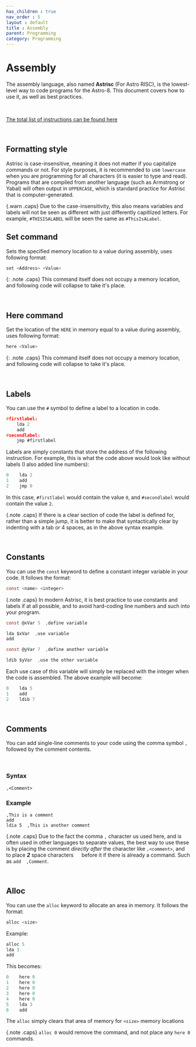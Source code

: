 ```yaml
---
has_children : true
nav_order : 5
layout : default
title : Assembly
parent: Programming
category: Programming
---
```


# Assembly

The assembly language, also named **Astrisc** (For Astro RISC), is the lowest-level way to code programs for the Astro-8. This document covers how to use it, as well as best practices.

<br>

[The total list of instructions can be found here](https://sam-astro.github.io/Astro8-Computer/docs/Architecture/Instruction%20Set.html)

<br>

## Formatting style

Astrisc is case-insensitive, meaning it does not matter if you capitalize commands or not. For style purposes, it is recommended to use `lowercase` when you are programming for all characters (it is easier to type and read). Programs that are compiled from another language (such as Armstrong or Yabal) will often output in `UPPERCASE`, which is standard practice for Astrisc that is computer-generated.

{.warn .caps}
Due to the case-insensitivity, this also means variables and labels will not be seen as different with just differently capitlized letters. For example, `#THISISALABEL` will be seen the same as `#ThisIsALabel`.


## Set command

Sets the specified memory location to a value during assembly, uses following format:

```c
set <Address> <Value>
```

{: .note .caps}
This command itself does not occupy a memory location, and following code will collapse to take it's place.

<br>

## Here command

Set the location of the `HERE` in memory equal to a value during assembly, uses following format:

```c
here <Value>
```

{: .note .caps}
This command itself does not occupy a memory location, and following code will collapse to take it's place.

<br>

## Labels

You can use the `#` symbol to define a label to a location in code.

```c
#firstlabel:
    lda 2
    add
#secondlabel:
    jmp #firstlabel
```

Labels are simply constants that store the address of the following instruction. For example, this is what the code above would look like without labels (I also added line numbers):

```c
0    lda 2
1    add
2    jmp 0
```

In this case, `#firstlabel` would contain the value `0`, and `#secondlabel` would contain the value `2`.

{.note .caps}
If there is a clear section of code the label is defined for, rather than a simple jump, it is better to make that syntactically clear by indenting with a tab or 4 spaces, as in the above syntax example.

<br>

## Constants

You can use the `const` keyword to define a constant integer variable in your code. It follows the format:

```c
const <name> <integer>
```

{.note .caps}
In modern Astrisc, it is best practice to use constants and labels if at all possible, and to avoid hard-coding line numbers and such into your program.

```c
const @xVar 5  ,define variable

lda $xVar  ,use variable
add

const @yVar 7  ,define another variable

ldib $yVar  ,use the other variable
```

Each use case of this variable will simply be replaced with the integer when the code is assembled. The above example will become:

```c
0    lda 5
1    add
2    ldib 7
```

<br>

## Comments

You can add single-line comments to your code using the comma symbol `,` followed by the comment contents.

<br>

### Syntax

```
,<Comment>
```

### Example

```
,This is a comment
add
ldia 5  ,This is another comment
```

{.note .caps}
Due to the fact the comma `,` character us used here, and is often used in other languages to separate values, the best way to use these is by placing the comment *directly after* the character like `,<comment>`, and to place ***2*** space characters `  ` before it if there is already a command. Such as `add  ,Comment`.

<br>

## Alloc

You can use the `alloc` keyword to allocate an area in memory. It follows the format:

```c
alloc <size>
```

Example:

```c
alloc 5
lda 3
add
```

This becomes:

```c
0    here 0
1    here 0
2    here 0
3    here 0
4    here 0
5    lda 3
6    add
```

The `alloc` simply clears that area of memory for `<size>` memory locations

{.note .caps}
`alloc 0` would remove the command, and not place any `here 0` commands.

<br>


<!----------------------------------------------------------------------------->

[Commands]: ../../Architecture/Instruction%20Set


<!---------------------------------[ Buttons ]--------------------------------->

[Button Commands]: https://img.shields.io/badge/Commands-0288D1?style=flat-square&logoColor=white&logo=Betfair

